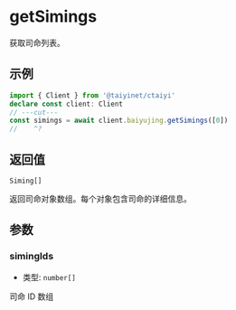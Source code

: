 # getSimings

获取司命列表。

## 示例

```ts twoslash
import { Client } from '@taiyinet/ctaiyi'
declare const client: Client
// ---cut---
const simings = await client.baiyujing.getSimings([0])
//    ^?
```

## 返回值

`Siming[]`

返回司命对象数组。每个对象包含司命的详细信息。

## 参数

### simingIds

- 类型: `number[]`

司命 ID 数组
